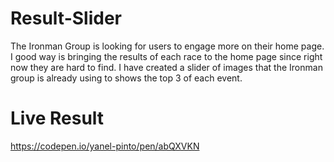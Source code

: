 # Result-Slider
The Ironman Group is looking for users to engage more on their home page. I good way is bringing the results of each race to the home page since right now they are hard to find. I have created a slider of images that the Ironman group is already using to shows the top 3 of each event.

# Live Result
https://codepen.io/yanel-pinto/pen/abQXVKN
